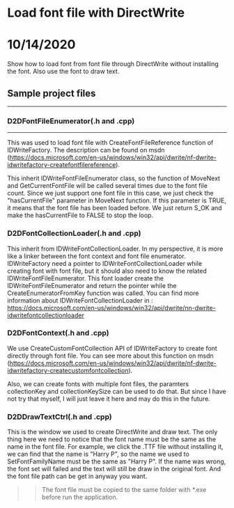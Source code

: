 # Load font file with DirectWrite
# 10/14/2020
Show how to load font from font file through DirectWrite without installing the font. Also use the font to draw text.

## Sample project files
---
### D2DFontFileEnumerator(.h and .cpp)
---
This was used to load font file with CreateFontFileReference function of IDWriteFactory. The description can be found on msdn (https://docs.microsoft.com/en-us/windows/win32/api/dwrite/nf-dwrite-idwritefactory-createfontfilereference).

This inherit IDWriteFontFileEnumerator class, so the function of MoveNext and GetCurrentFontFile will be called several times due to the font file count. Since we just support one font file in this case, we just check the "hasCurrentFile" parameter in MoveNext function. If this parameter is TRUE, it means that the font file has been loaded before. We just return S_OK and make the hasCurrentFile to FALSE to stop the loop.

### D2DFontCollectionLoader(.h and .cpp)
This inherit from IDWriteFontCollectionLoader. In my perspective, it is more like a linker between the font context and font file enumerator. IDWriteFactory need a pointer to IDWriteFontCollectionLoader while creating font with font file, but it should also need to know the related IDWriteFontFileEnumerator. This font loader create the IDWriteFontFileEnumerator and return the pointer while the CreateEnumeratorFromKey function was called. You can find more information about IDWriteFontCollectionLoader in : https://docs.microsoft.com/en-us/windows/win32/api/dwrite/nn-dwrite-idwritefontcollectionloader

### D2DFontContext(.h and .cpp)
We use CreateCustomFontCollection API of IDWriteFactory to create font directly through font file. You can see more about this function on msdn (https://docs.microsoft.com/en-us/windows/win32/api/dwrite/nf-dwrite-idwritefactory-createcustomfontcollection).

Also, we can create fonts with multiple font files, the paramters collectionKey and collectionKeySize can be used to do that. But since I have not try that myself, I will just leave it here and may do this in the future.

### D2DDrawTextCtrl(.h and .cpp)
This is the window we used to create DirectWrite and draw text. The only thing here we need to notice that the font name must be the same as the name in the font file. For example, we click the .TTF file without installing it, we can find that the name is "Harry P", so the name we used to SetFontFamilyName must be the same as "Harry P". If the name was wrong, the font set will failed and the text will still be draw in the original font. And the font file path can be get in anyway you want.
>>The font file must be copied to the same folder with *.exe before run the application.

